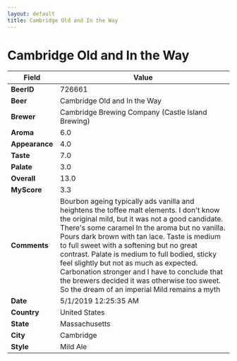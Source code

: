 ```yaml
---
layout: default
title: Cambridge Old and In the Way
---
```


# Cambridge Old and In the Way

| Field         | Value     |
|---------------|-----------|
| **BeerID** | 726661 |
| **Beer** | Cambridge Old and In the Way |
| **Brewer** | Cambridge Brewing Company (Castle Island Brewing) |
| **Aroma** | 6.0 |
| **Appearance** | 4.0 |
| **Taste** | 7.0 |
| **Palate** | 3.0 |
| **Overall** | 13.0 |
| **MyScore** | 3.3 |
| **Comments** | Bourbon ageing typically ads vanilla and heightens the toffee malt elements. I don't know the original mild, but it was not a good candidate. There's some caramel In the aroma but no vanilla. Pours dark brown with tan lace. Taste is medium to full sweet with a softening but no great contrast. Palate is medium to full bodied, sticky feel slightly but not as much as expected. Carbonation stronger and I have to conclude that the brewers decided it was otherwise too sweet. So the dream of an imperial Mild remains a myth  |
| **Date** | 5/1/2019 12:25:35 AM |
| **Country** | United States |
| **State** | Massachusetts |
| **City** | Cambridge |
| **Style** | Mild Ale |
